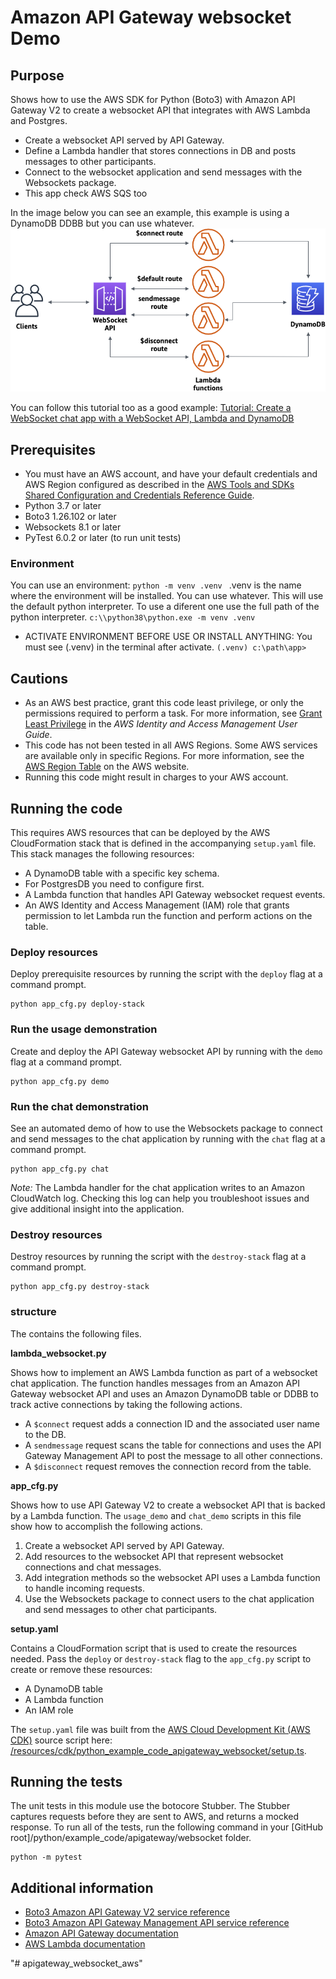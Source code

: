 # Amazon API Gateway websocket Demo

## Purpose

Shows how to use the AWS SDK for Python (Boto3) with Amazon API Gateway V2 to
create a websocket API that integrates with AWS Lambda and Postgres.

* Create a websocket API served by API Gateway.
* Define a Lambda handler that stores connections in DB and posts messages to
other  participants.
* Connect to the websocket application and send messages with the Websockets
package.
* This app check AWS SQS too

In the image below you can see an example, this example is using a DynamoDB DDBB but you can use whatever.
![Caht sample](docs/ws-chat-app.png)

 You can follow this tutorial too as a good example:
[Tutorial: Create a WebSocket chat app with a WebSocket API, Lambda and DynamoDB](https://docs.aws.amazon.com/apigateway/latest/developerguide/websocket-api-chat-app.html)



## Prerequisites

- You must have an AWS account, and have your default credentials and AWS Region
  configured as described in the [AWS Tools and SDKs Shared Configuration and
  Credentials Reference Guide](https://docs.aws.amazon.com/credref/latest/refdocs/creds-config-files.html).
- Python 3.7 or later
- Boto3 1.26.102 or later
- Websockets 8.1 or later
- PyTest 6.0.2 or later (to run unit tests)

### Environment
You can use an environment:
`
python -m venv .venv 
`
.venv is the name where the environment will be installed. You can use whatever. This will use the default python interpreter. To use a diferent one use the full path of the python interpreter.
`
c:\\python38\python.exe -m venv .venv
`

- ACTIVATE ENVIRONMENT BEFORE USE OR INSTALL ANYTHING: You must see (.venv) in the terminal after activate. 
`
(.venv) c:\path\app>
`


## Cautions

- As an AWS best practice, grant this code least privilege, or only the 
  permissions required to perform a task. For more information, see 
  [Grant Least Privilege](https://docs.aws.amazon.com/IAM/latest/UserGuide/best-practices.html#grant-least-privilege) 
  in the *AWS Identity and Access Management 
  User Guide*.
- This code has not been tested in all AWS Regions. Some AWS services are 
  available only in specific Regions. For more information, see the 
  [AWS Region Table](https://aws.amazon.com/about-aws/global-infrastructure/regional-product-services/)
  on the AWS website.
- Running this code might result in charges to your AWS account.

## Running the code

This requires AWS resources that can be deployed by the 
AWS CloudFormation stack that is defined in the accompanying `setup.yaml` file.
This stack manages the following resources:

* A DynamoDB table with a specific key schema.
* For PostgresDB you need to configure first.
* A Lambda function that handles API Gateway websocket request events. 
* An AWS Identity and Access Management (IAM) role that grants permission to let 
Lambda run the function and perform actions on the table.  

### Deploy resources

Deploy prerequisite resources by running the script with the `deploy` flag at 
a command prompt.

```
python app_cfg.py deploy-stack
```

### Run the usage demonstration

Create and deploy the API Gateway websocket API by running with the `demo` flag at 
a command prompt.

```
python app_cfg.py demo
``` 

### Run the chat demonstration

See an automated demo of how to use the Websockets package to connect and send 
messages to the chat application by running with the `chat` flag at a command prompt.

```
python app_cfg.py chat
``` 

*Note:* The Lambda handler for the chat application writes to an
Amazon CloudWatch log. Checking this log can help you troubleshoot issues and give 
additional insight into the application.

### Destroy resources

Destroy resources by running the script with the `destroy-stack` flag at a command 
prompt.

```
python app_cfg.py destroy-stack
``` 

### structure

The contains the following files.

**lambda_websocket.py**

Shows how to implement an AWS Lambda function as part of a websocket chat application.
The function handles messages from an Amazon API Gateway websocket API and uses an
Amazon DynamoDB table or DDBB to track active connections by taking the following actions. 

* A `$connect` request adds a connection ID and the associated user name to the
DB.
* A `sendmessage` request scans the table for connections and uses the API 
Gateway Management API to post the message to all other connections.
* A `$disconnect` request removes the connection record from the table.

**app_cfg.py**

Shows how to use API Gateway V2 to create a websocket API that is backed by a 
Lambda function. The `usage_demo` and `chat_demo` scripts in this file show how to 
accomplish the following actions.

1. Create a websocket API served by API Gateway.
1. Add resources to the websocket API that represent websocket connections and 
chat messages.
1. Add integration methods so the websocket API uses a Lambda function to handle 
incoming requests. 
1. Use the Websockets package to connect users to the chat application and send 
messages to other chat participants.

**setup.yaml**

Contains a CloudFormation script that is used to create the resources needed. Pass the `deploy` or `destroy-stack` flag to the `app_cfg.py` script to 
create or remove these resources:  

* A DynamoDB table
* A Lambda function 
* An IAM role

The `setup.yaml` file was built from the 
[AWS Cloud Development Kit (AWS CDK)](https://docs.aws.amazon.com/cdk/) 
source script here: 
[/resources/cdk/python_example_code_apigateway_websocket/setup.ts](https://github.com/awsdocs/aws-doc-sdk-examples/blob/master/resources/cdk/python_example_code_apigateway_websocket/setup.ts). 

## Running the tests

The unit tests in this module use the botocore Stubber. The Stubber captures requests 
before they are sent to AWS, and returns a mocked response. To run all of the tests, 
run the following command in your 
[GitHub root]/python/example_code/apigateway/websocket folder.

```    
python -m pytest
```

## Additional information

- [Boto3 Amazon API Gateway V2 service reference](https://boto3.amazonaws.com/v1/documentation/api/latest/reference/services/apigatewayv2.html)
- [Boto3 Amazon API Gateway Management API service reference](https://boto3.amazonaws.com/v1/documentation/api/latest/reference/services/apigatewaymanagementapi.html)
- [Amazon API Gateway documentation](https://docs.aws.amazon.com/apigateway/)
- [AWS Lambda documentation](https://docs.aws.amazon.com/lambda/)

"# apigateway_websocket_aws" 
